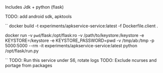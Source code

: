 
Includes Jdk + python (flask) 


TODO: add android sdk, apktools

``
docker build -t experiments/apkservice-service:latest -f Dockerfile.client .

docker run -v `pwd`/flask:/opt/flask:ro -v /path/to/keystore:/keystore -e KEYSTORE=/keystore -e KEYSTORE_PASSWORD=pwd -v /tmp/ab:/tmp -p 5000:5000 --rm -it experiments/apkservice-service:latest  python /opt/flask/run.py


``
TODO: Run this service under S6, rotate logs
TODO: Exclude ncurses and portage from packages

